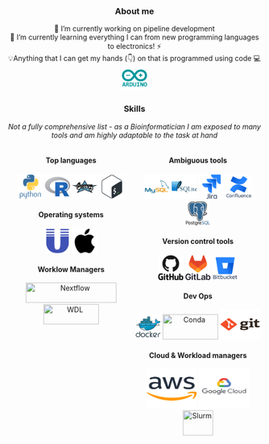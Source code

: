<div align="center">

### About me

🔭 I’m currently working on pipeline development<br>
🌱 I’m currently learning everything I can from new programming languages to electronics! :zap:<br> 
:bulb:Anything that I can get my hands (:point_down:) on that is programmed using code :computer:<br>
<img src="https://github.com/devicons/devicon/blob/master/icons/arduino/arduino-original-wordmark.svg" title="Python" height=50 width=50 /> 

### Skills 
  _Not a fully comprehensive list - as a Bioinformatician I am exposed to many tools and am highly adaptable to the task at hand_

<div style="display: flex;">
  <div style="width: 50%;">

#### Top languages

<img src="https://github.com/devicons/devicon/blob/master/icons/python/python-original-wordmark.svg" title="Python" height=50 width=50 /> 
<img src="https://github.com/devicons/devicon/blob/master/icons/r/r-original.svg" title="R" height=50 width=50 /> 
<img src="https://github.com/devicons/devicon/blob/master/icons/groovy/groovy-original.svg" title="Groovy" height=50 width=50 /> 
<img src="https://github.com/devicons/devicon/blob/master/icons/bash/bash-original.svg" title="Bash" height=50 width=50 />

#### Operating systems

<img src="https://github.com/devicons/devicon/blob/master/icons/unix/unix-original.svg" title="Unix" height=50 width=50 /> 
<img src="https://github.com/devicons/devicon/blob/master/icons/apple/apple-original.svg" title="Apple" height=50 width=50 />

#### Worklow Managers

<img src="https://www.nextflow.io/img/nextflow2014_no-bg.png" title="Nextflow" height=40 width=180 /> 
<img src="https://user-images.githubusercontent.com/116644174/228192419-ee212429-0a46-45bc-8aa0-24f2e293511a.png" title="WDL" height=40 width=110 /> 

</div>

<div style="width: 50%;">

#### Ambiguous tools

<img src="https://github.com/devicons/devicon/blob/master/icons/mysql/mysql-original-wordmark.svg" title="MySQL" height=50 width=50 /> 
<img src="https://github.com/devicons/devicon/blob/master/icons/sqlite/sqlite-original-wordmark.svg" title="SQLite" height=50 width=50 />  
<img src="https://github.com/devicons/devicon/blob/master/icons/jira/jira-original-wordmark.svg" title="Jira" height=50 width=50 /> 
<img src="https://github.com/devicons/devicon/blob/master/icons/confluence/confluence-original-wordmark.svg" title="Confluence" height=50 width=50 />
<img src="https://github.com/devicons/devicon/blob/master/icons/postgresql/postgresql-original-wordmark.svg" title="PostgreSQL" height=50 width=50 />


#### Version control tools

<img src="https://github.com/devicons/devicon/blob/master/icons/github/github-original-wordmark.svg" title="GitHub" height=50 width=50 /> 
<img src="https://github.com/devicons/devicon/blob/master/icons/gitlab/gitlab-original-wordmark.svg" title="GitLab" height=50 width=50 /> 
<img src="https://github.com/devicons/devicon/blob/master/icons/bitbucket/bitbucket-original-wordmark.svg" title="BitBucket" height=50 width=50 />

#### Dev Ops

<img src="https://github.com/devicons/devicon/blob/master/icons/docker/docker-original-wordmark.svg" title="Docker" height=50 width=50 /> 
<img src="https://docs.crc.nd.edu/_images/conda.png" title="Conda" height=50 width=110 />
<img src="https://github.com/devicons/devicon/blob/master/icons/git/git-original-wordmark.svg" title="Conda" height=60 width=80 />

#### Cloud & Workload managers
<img src="https://github.com/devicons/devicon/blob/master/icons/amazonwebservices/amazonwebservices-original-wordmark.svg" title="AWS" height=80 width=100 /> 
<img src="https://github.com/devicons/devicon/blob/master/icons/googlecloud/googlecloud-original-wordmark.svg" title="GCP" height=80 width=100 /> 
<img src="https://upload.wikimedia.org/wikipedia/commons/thumb/3/3a/Slurm_logo.svg/1200px-Slurm_logo.svg.png" title="Slurm" height=50 width=60 />


  </div>
</div>

</div>
